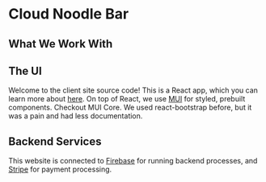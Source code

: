 # Cloud Noodle Bar

## What We Work With

## The UI

Welcome to the client site source code! This is a React app, which you can learn more about [here](https://reactjs.org). On top of React, we use [MUI](https://mui.com) for styled, prebuilt components. Checkout MUI Core. We used react-bootstrap before, but it was a pain and had less documentation.

## Backend Services

This website is connected to [Firebase](https://firebase.google.com) for running backend processes, and [Stripe](https://stripe.com) for payment processing. 